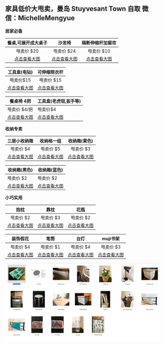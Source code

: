 ##  家具低价大甩卖，曼岛 Stuyvesant Town 自取  微信：MichelleMengyue

**居家必备**

|     餐桌,可展开成大桌子      |       沙发椅       |        隔断伸缩杆加窗帘        |
| :-----------------: | :-------------: | :--------------------: |
|       甩卖价 $20       |     甩卖价 $24     |        甩卖价 $10         |
| [点击查看大图][meal_desk] | [点击查看大图][chair] | [点击查看大图][window_cloth] |



|     工具盒(电钻)      |        可伸缩晾衣杆         |
| :--------------: | :-------------------: |
|      甩卖价$15      |        甩卖价 $15        |
| [点击查看大图][tool_2] | [点击查看大图][clothesline] |

| 餐桌椅 4把               | 工具盒(老虎钳,扳手等)     |
| -------------------- | ---------------- |
| 甩卖价 $4/把             | 甩卖价$4            |
| [点击查看大图][meal_chair] | [点击查看大图][tool_1] |

**收纳专卖**

|         三层小收纳箱          |        收纳格一组        |       收纳箱(黄色)       |
| :---------------------: | :-----------------: | :-----------------: |
|         甩卖价 $4          |       甩卖价 $5        |       甩卖价 $3        |
| [点击查看大图][little_drawer] | [点击查看大图][box_group] | [点击查看大图][large_box] |



| 收纳箱(黑色)             | 收纳箱(蓝色)              |
| ------------------- | -------------------- |
| 甩卖价 $2              | 甩卖价 $2               |
| [点击查看大图][cloth_box] | [点击查看大图][middle_box] |

**小巧实用**

|          抱枕          |          靠枕          |       花瓶       |
| :------------------: | :------------------: | :------------: |
|        甩卖价 $2        |        甩卖价 $3        |     甩卖价 $2     |
| [点击查看大图][pillow_one] | [点击查看大图][pillow_two] | [点击查看大图][vase] |




|       装饰假花       |           笔筒            |       台灯       |     muji书架     |
| :--------------: | :---------------------: | :------------: | :------------: |
|      甩卖价 $4      |         甩卖价 $1          |     甩卖价 $4     |     甩卖价 $3     |
| [点击查看大图][flower] | [点击查看大图][pen_cantainer] | [点击查看大图][lamp] | [点击查看大图][muji] |



![alt](./img/thumb.png)



[bed]: https://github.com/MummyDing/forsale/blob/master/img/bed.jpg?raw=true
[box_group]: https://github.com/MummyDing/forsale/blob/master/img/box_group.png?raw=true
[chair]: https://github.com/MummyDing/forsale/blob/master/img/chair.jpg?raw=true
[chest]: https://github.com/MummyDing/forsale/blob/master/img/chest.jpg?raw=true
[cloth_box]: https://github.com/MummyDing/forsale/blob/master/img/cloth_box.png?raw=true
[clothesline]: https://github.com/MummyDing/forsale/blob/master/img/clothesline.png?raw=true
[desk]: https://github.com/MummyDing/forsale/blob/master/img/desk.jpg?raw=true
[flower]: https://github.com/MummyDing/forsale/blob/master/img/flower.jpg?raw=true
[lagest_box]: https://github.com/MummyDing/forsale/blob/master/img/lagest_box.png?raw=true
[lamp]: https://github.com/MummyDing/forsale/blob/master/img/lamp.png?raw=true
[large_box]: https://github.com/MummyDing/forsale/blob/master/img/large_box.png?raw=true
[little_box]: https://github.com/MummyDing/forsale/blob/master/img/little_box.png?raw=true
[little_drawer]: https://github.com/MummyDing/forsale/blob/master/img/little_drawer.jpg?raw=true
[meal_desk]: https://github.com/MummyDing/forsale/blob/master/img/meal_desk.jpg?raw=true
[meal_chair]:https://github.com/MummyDing/forsale/blob/master/img/meal_chair.jpg?raw=true
[middle_box]: https://github.com/MummyDing/forsale/blob/master/img/middle_box.png?raw=true
[muji]: https://github.com/MummyDing/forsale/blob/master/img/muji.png?raw=true
[pax]: https://github.com/MummyDing/forsale/blob/master/img/pax.jpg?raw=true
[pen_cantainer]: https://github.com/MummyDing/forsale/blob/master/img/pen_cantainer.png?raw=true
[pillow_one]: https://github.com/MummyDing/forsale/blob/master/img/pillow_one.png?raw=true
[pillow_two]: https://github.com/MummyDing/forsale/blob/master/img/pillow_two.png?raw=true
[tool_1]: https://github.com/MummyDing/forsale/blob/master/img/tool_1.jpg?raw=true
[tool_2]: https://github.com/MummyDing/forsale/blob/master/img/tool_2.jpg?raw=true
[uplight]: https://github.com/MummyDing/forsale/blob/master/img/uplight.jpg?raw=true
[vase]: https://github.com/MummyDing/forsale/blob/master/img/vase.png?raw=true
[water_can]: https://github.com/MummyDing/forsale/blob/master/img/water_can.png?raw=true
[window_cloth]: https://github.com/MummyDing/forsale/blob/master/img/window_cloth.jpg?raw=true
